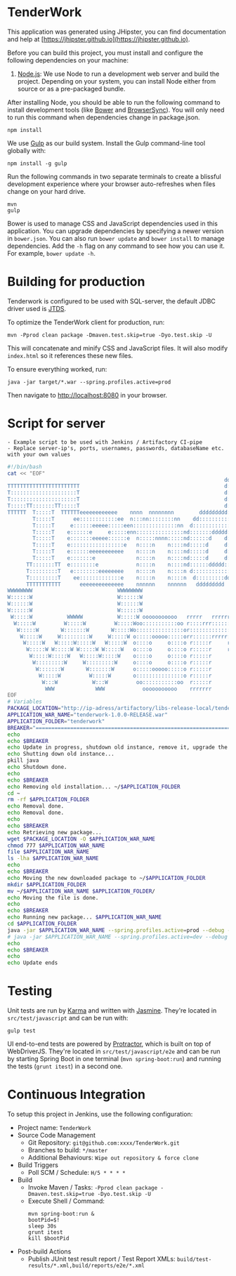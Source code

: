 # TenderWork

This application was generated using JHipster, you can find documentation and help at [https://jhipster.github.io](https://jhipster.github.io).

Before you can build this project, you must install and configure the following dependencies on your machine:

1. [Node.js][]: We use Node to run a development web server and build the project.
   Depending on your system, you can install Node either from source or as a pre-packaged bundle.

After installing Node, you should be able to run the following command to install development tools (like
[Bower][] and [BrowserSync][]). You will only need to run this command when dependencies change in package.json.

    npm install

We use [Gulp][] as our build system. Install the Gulp command-line tool globally with:

    npm install -g gulp

Run the following commands in two separate terminals to create a blissful development experience where your browser
auto-refreshes when files change on your hard drive.

    mvn
    gulp

Bower is used to manage CSS and JavaScript dependencies used in this application. You can upgrade dependencies by
specifying a newer version in `bower.json`. You can also run `bower update` and `bower install` to manage dependencies.
Add the `-h` flag on any command to see how you can use it. For example, `bower update -h`.

# Building for production

Tenderwork is configured to be used with SQL-server, the default JDBC driver used is [JTDS][].

To optimize the TenderWork client for production, run:

    mvn -Pprod clean package -Dmaven.test.skip=true -Dyo.test.skip -U

This will concatenate and minify CSS and JavaScript files. It will also modify `index.html` so it references
these new files.

To ensure everything worked, run:

    java -jar target/*.war --spring.profiles.active=prod

Then navigate to [http://localhost:8080](http://localhost:8080) in your browser.

# Script for server

	- Example script to be used with Jenkins / Artifactory CI-pipe
	- Replace server-ip's, ports, usernames, passwords, databaseName etc. with your own values


``` bash
#!/bin/bash
cat << "EOF"                                                                                                                                                                                                                    $
                                                                     dddddddd
TTTTTTTTTTTTTTTTTTTTTTT                                              d::::::d
T:::::::::::::::::::::T                                              d::::::d
T:::::::::::::::::::::T                                              d::::::d
T:::::TT:::::::TT:::::T                                              d:::::d
TTTTTT  T:::::T  TTTTTTeeeeeeeeeeee    nnnn  nnnnnnnn        ddddddddd:::::d     eeeeeeeeeeee    rrrrr   rrrrrrrrr
        T:::::T      ee::::::::::::ee  n:::nn::::::::nn    dd::::::::::::::d   ee::::::::::::ee  r::::rrr:::::::::r
        T:::::T     e::::::eeeee:::::een::::::::::::::nn  d::::::::::::::::d  e::::::eeeee:::::eer:::::::::::::::::r
        T:::::T    e::::::e     e:::::enn:::::::::::::::nd:::::::ddddd:::::d e::::::e     e:::::err::::::rrrrr::::::r
        T:::::T    e:::::::eeeee::::::e  n:::::nnnn:::::nd::::::d    d:::::d e:::::::eeeee::::::e r:::::r     r:::::r
        T:::::T    e:::::::::::::::::e   n::::n    n::::nd:::::d     d:::::d e:::::::::::::::::e  r:::::r     rrrrrrr
        T:::::T    e::::::eeeeeeeeeee    n::::n    n::::nd:::::d     d:::::d e::::::eeeeeeeeeee   r:::::r
        T:::::T    e:::::::e             n::::n    n::::nd:::::d     d:::::d e:::::::e            r:::::r
      TT:::::::TT  e::::::::e            n::::n    n::::nd::::::ddddd::::::dde::::::::e           r:::::r
      T:::::::::T   e::::::::eeeeeeee    n::::n    n::::n d:::::::::::::::::d e::::::::eeeeeeee   r:::::r
      T:::::::::T    ee:::::::::::::e    n::::n    n::::n  d:::::::::ddd::::d  ee:::::::::::::e   r:::::r
      TTTTTTTTTTT      eeeeeeeeeeeeee    nnnnnn    nnnnnn   ddddddddd   ddddd    eeeeeeeeeeeeee   rrrrrrr
WWWWWWWW                           WWWWWWWW                                 kkkkkkkk
W::::::W                           W::::::W                                 k::::::k
W::::::W                           W::::::W                                 k::::::k
W::::::W                           W::::::W                                 k::::::k
 W:::::W           WWWWW           W:::::W ooooooooooo   rrrrr   rrrrrrrrr   k:::::k    kkkkkkk
  W:::::W         W:::::W         W:::::Woo:::::::::::oo r::::rrr:::::::::r  k:::::k   k:::::k
   W:::::W       W:::::::W       W:::::Wo:::::::::::::::or:::::::::::::::::r k:::::k  k:::::k
    W:::::W     W:::::::::W     W:::::W o:::::ooooo:::::orr::::::rrrrr::::::rk:::::k k:::::k
     W:::::W   W:::::W:::::W   W:::::W  o::::o     o::::o r:::::r     r:::::rk::::::k:::::k
      W:::::W W:::::W W:::::W W:::::W   o::::o     o::::o r:::::r     rrrrrrrk:::::::::::k
       W:::::W:::::W   W:::::W:::::W    o::::o     o::::o r:::::r            k:::::::::::k
        W:::::::::W     W:::::::::W     o::::o     o::::o r:::::r            k::::::k:::::k
         W:::::::W       W:::::::W      o:::::ooooo:::::o r:::::r           k::::::k k:::::k
          W:::::W         W:::::W       o:::::::::::::::o r:::::r           k::::::k  k:::::k
           W:::W           W:::W         oo:::::::::::oo  r:::::r           k::::::k   k:::::k
            WWW             WWW            ooooooooooo    rrrrrrr           kkkkkkkk    kkkkkkk     `
EOF
# Variables
PACKAGE_LOCATION="http://ip-adress/artifactory/libs-release-local/tenderwork/tenderwork/1.0.0-RELEASE/tenderwork-1.0.0-RELEASE.war"
APPLICATION_WAR_NAME="tenderwork-1.0.0-RELEASE.war"
APPLICATION_FOLDER="tenderwork"
BREAKER="========================================================================================"
echo
echo $BREAKER
echo Update in progress, shutdown old instance, remove it, upgrade the binaries and startup.
echo Shutting down old instance...
pkill java
echo Shutdown done.
echo
echo $BREAKER
echo Removing old installation... ~/$APPLICATION_FOLDER
cd ~
rm -rf $APPLICATION_FOLDER
echo Removal done.
echo Removal done.
echo
echo $BREAKER
echo Retrieving new package...
wget $PACKAGE_LOCATION -O $APPLICATION_WAR_NAME
chmod 777 $APPLICATION_WAR_NAME
file $APPLICATION_WAR_NAME
ls -lha $APPLICATION_WAR_NAME
echo
echo $BREAKER
echo Moving the new downloaded package to ~/$APPLICATION_FOLDER
mkdir $APPLICATION_FOLDER
mv ~/$APPLICATION_WAR_NAME $APPLICATION_FOLDER/
echo Moving the file is done.
echo
echo $BREAKER
echo Running new package... $APPLICATION_WAR_NAME
cd $APPLICATION_FOLDER
java -jar $APPLICATION_WAR_NAME --spring.profiles.active=prod --debug --datasource.url=jdbc:jtds:sqlserver://server_ip:port;databaseName=databaseName;username=username;password=password --spring.data.elasticsearch.cluster-node$
# java -jar $APPLICATION_WAR_NAME --spring.profiles.active=dev --debug > tenderwork.log 2>&1 &
echo
echo $BREAKER
echo
echo Update ends
```

# Testing

Unit tests are run by [Karma][] and written with [Jasmine][]. They're located in `src/test/javascript` and can be run with:

    gulp test

UI end-to-end tests are powered by [Protractor][], which is built on top of WebDriverJS. They're located in `src/test/javascript/e2e`
and can be run by starting Spring Boot in one terminal (`mvn spring-boot:run`) and running the tests (`grunt itest`) in a second one.

# Continuous Integration

To setup this project in Jenkins, use the following configuration:

* Project name: `TenderWork`
* Source Code Management
    * Git Repository: `git@github.com:xxxx/TenderWork.git`
    * Branches to build: `*/master`
    * Additional Behaviours: `Wipe out repository & force clone`
* Build Triggers
    * Poll SCM / Schedule: `H/5 * * * *`
* Build
    * Invoke Maven / Tasks: `-Pprod clean package -Dmaven.test.skip=true -Dyo.test.skip -U`
    * Execute Shell / Command:
        ````
        mvn spring-boot:run &
        bootPid=$!
        sleep 30s
        grunt itest
        kill $bootPid
        ````
* Post-build Actions
    * Publish JUnit test result report / Test Report XMLs: `build/test-results/*.xml,build/reports/e2e/*.xml`

[JHipster]: https://jhipster.github.io/
[Node.js]: https://nodejs.org/
[Bower]: http://bower.io/
[Gulp]: http://gulpjs.com/
[JTDS]: http://jtds.sourceforge.net/
[BrowserSync]: http://www.browsersync.io/
[Karma]: http://karma-runner.github.io/
[Jasmine]: http://jasmine.github.io/2.0/introduction.html
[Protractor]: https://angular.github.io/protractor/
